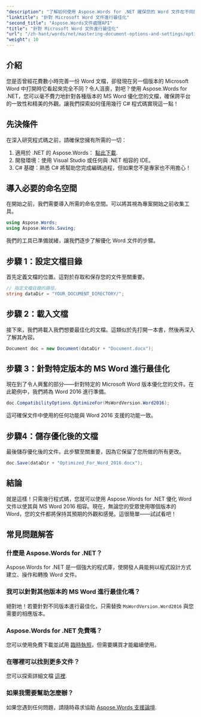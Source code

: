 ```yaml
---
"description": "了解如何使用 Aspose.Words for .NET 確保您的 Word 文件在不同的 Microsoft Word 版本中保持其格式和外觀。"
"linktitle": "針對 Microsoft Word 文件進行最佳化"
"second_title": "Aspose.Words文件處理API"
"title": "針對 Microsoft Word 文件進行最佳化"
"url": "/zh-hant/words/net/mastering-document-options-and-settings/optimize-for-ms-word-document/"
"weight": 10
---
```


## 介紹

您是否曾經花費數小時完善一份 Word 文檔，卻發現在另一個版本的 Microsoft Word 中打開時它看起來完全不同？令人沮喪，對吧？使用 Aspose.Words for .NET，您可以毫不費力地針對各種版本的 MS Word 優化您的文檔，確保跨平台的一致性和精美的外觀。讓我們探索如何僅用幾行 C# 程式碼實現這一點！

## 先決條件

在深入研究程式碼之前，請確保您擁有所需的一切：

1. 適用於 .NET 的 Aspose.Words： [點此下載](https://releases。aspose.com/words/net/).
2. 開發環境：使用 Visual Studio 或任何與 .NET 相容的 IDE。
3. C# 基礎：熟悉 C# 將幫助您完成編碼過程，但如果您不是專家也不用擔心！

## 導入必要的命名空間

在開始之前，我們需要導入所需的命名空間。可以將其視為專案開始之前收集工具。

```csharp
using Aspose.Words;
using Aspose.Words.Saving;
```

我們的工具已準備就緒，讓我們逐步了解優化 Word 文件的步驟。

## 步驟 1：設定文檔目錄

首先定義文檔的位置。這對於存取和保存您的文件至關重要。

```csharp
// 指定文檔目錄的路徑。
string dataDir = "YOUR_DOCUMENT_DIRECTORY/";
```

## 步驟 2：載入文檔

接下來，我們將載入我們想要最佳化的文檔。這類似於先打開一本書，然後再深入了解其內容。

```csharp
Document doc = new Document(dataDir + "Document.docx");
```

## 步驟 3：針對特定版本的 MS Word 進行最佳化

現在到了令人興奮的部分——針對特定的 Microsoft Word 版本優化您的文件。在此範例中，我們將為 Word 2016 進行準備。

```csharp
doc.CompatibilityOptions.OptimizeFor(MsWordVersion.Word2016);
```

這可確保文件中使用的任何功能與 Word 2016 支援的功能一致。

## 步驟4：儲存優化後的文檔

最後儲存優化後的文件。此步驟至關重要，因為它保留了您所做的所有更改。

```csharp
doc.Save(dataDir + "Optimized_For_Word_2016.docx");
```

## 結論

就是這樣！只需幾行程式碼，您就可以使用 Aspose.Words for .NET 優化 Word 文件以使其與 MS Word 2016 相容。現在，無論您的受眾使用哪個版本的 Word，您的文件都將保持其預期的外觀和感覺。這很簡單——試試看吧！

## 常見問題解答

### 什麼是 Aspose.Words for .NET？
Aspose.Words for .NET 是一個強大的程式庫，使開發人員能夠以程式設計方式建立、操作和轉換 Word 文件。

### 我可以針對其他版本的 MS Word 進行最佳化嗎？
絕對地！若要針對不同版本進行最佳化，只需替換 `MsWordVersion.Word2016` 與您需要的相應版本。

### Aspose.Words for .NET 免費嗎？
您可以使用免費下載並試用 [臨時執照](https://purchase.aspose.com/temporary-license/)，但需要購買才能繼續使用。

### 在哪裡可以找到更多文件？
您可以探索詳細文檔 [這裡](https://reference。aspose.com/words/net/).

### 如果我需要幫助怎麼辦？
如果您遇到任何問題，請隨時尋求協助 [Aspose.Words 支援論壇](https://forum。aspose.com/c/words/8).